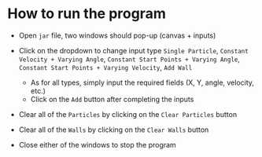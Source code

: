 # How to run the program
- Open `jar` file, two windows should pop-up (canvas + inputs)
 
- Click on the dropdown to change input type `Single Particle`, `Constant Velocity + Varying Angle`, `Constant Start Points + Varying Angle`, `Constant Start Points + Varying Velocity`, `Add Wall`
 
  - As for all types, simply input the required fields (X, Y, angle, velocity, etc.)
  - Click on the `Add` button after completing the inputs
 
- Clear all of the `Particles` by clicking on the `Clear Particles` button

- Clear all of the `Walls` by clicking on the `Clear Walls` button

- Close either of the windows to stop the program
